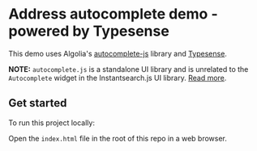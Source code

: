 # Address autocomplete demo - powered by Typesense

This demo uses Algolia's [autocomplete-js](https://github.com/algolia/autocomplete) library and [Typesense](https://typesense.org).

**NOTE:** `autocomplete.js` is a standalone UI library and is unrelated to the `Autocomplete` widget in the Instantsearch.js UI library. [Read more](https://github.com/typesense/typesense-instantsearch-adapter/issues/88#issuecomment-1021597634). 

## Get started

To run this project locally:

Open the `index.html` file in the root of this repo in a web browser.
